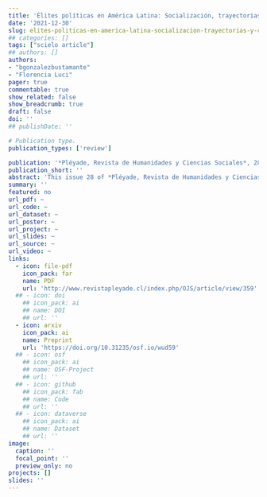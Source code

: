 ```yaml
---
title: 'Élites políticas en América Latina: Socialización, trayectorias y capitales'
date: '2021-12-30'
slug: elites-politicas-en-america-latina-socializacion-trayectorias-y-capitales
## categories: []
tags: ["scielo article"]
## authors: []
authors:
- "bgonzalezbustamante"
- "Florencia Luci"
pager: true
commentable: true
show_related: false
show_breadcrumb: true
draft: false
doi: ''
## publishDate: ''

# Publication type.
publication_types: ['review']

publication: '*Pléyade, Revista de Humanidades y Ciencias Sociales*, 28, 21-32'
publication_short: ''
abstract: 'This issue 28 of *Pléyade, Revista de Humanidades y Ciencias Sociales*, entitled "Political Elites in Latin America: Socialisation, Trajectories and Capitals", comprises papers that focus on the study of elites in the region from different approaches and perspectives of analysis. In a sense, this dossier can be considered a continuation of the special issues published in *Política, Revista de Ciencia Política* in 2014 ([Joignant, 2014](https://revistapolitica.uchile.cl/index.php/RP/issue/view/3769)) and 2016 ([González-Bustamante, 2016](https://revistapolitica.uchile.cl/index.php/RP/issue/view/4365)). This dossier presents five articles that focus particularly on the Argentinean and Chilean cases and a novel bibliometric review of the scientific production on the subject at the regional level.'
summary: ''
featured: no
url_pdf: ~
url_code: ~
url_dataset: ~
url_poster: ~
url_project: ~
url_slides: ~
url_source: ~
url_video: ~
links:
  - icon: file-pdf
    icon_pack: far
    name: PDF
    url: 'http://www.revistapleyade.cl/index.php/OJS/article/view/359'
  ## - icon: doi
    ## icon_pack: ai
    ## name: DOI
    ## url: ''
  - icon: arxiv
    icon_pack: ai
    name: Preprint
    url: 'https://doi.org/10.31235/osf.io/wud59'
  ## - icon: osf
    ## icon_pack: ai
    ## name: OSF-Project
    ## url: ''
  ## - icon: github
    ## icon_pack: fab
    ## name: Code
    ## url: ''
  ## - icon: dataverse
    ## icon_pack: ai
    ## name: Dataset
    ## url: ''
image:
  caption: ''
  focal_point: ''
  preview_only: no
projects: []
slides: ''
---
```

